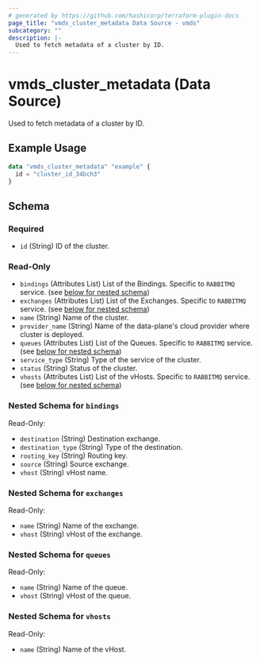 ```yaml
---
# generated by https://github.com/hashicorp/terraform-plugin-docs
page_title: "vmds_cluster_metadata Data Source - vmds"
subcategory: ""
description: |-
  Used to fetch metadata of a cluster by ID.
---
```


# vmds_cluster_metadata (Data Source)

Used to fetch metadata of a cluster by ID.

## Example Usage

```terraform
data "vmds_cluster_metadata" "example" {
  id = "cluster_id_34bch3"
}
```

<!-- schema generated by tfplugindocs -->
## Schema

### Required

- `id` (String) ID of the cluster.

### Read-Only

- `bindings` (Attributes List) List of the Bindings. Specific to `RABBITMQ` service. (see [below for nested schema](#nestedatt--bindings))
- `exchanges` (Attributes List) List of the Exchanges. Specific to `RABBITMQ` service. (see [below for nested schema](#nestedatt--exchanges))
- `name` (String) Name of the cluster.
- `provider_name` (String) Name of the data-plane's cloud provider where cluster is deployed.
- `queues` (Attributes List) List of the Queues. Specific to `RABBITMQ` service. (see [below for nested schema](#nestedatt--queues))
- `service_type` (String) Type of the service of the cluster.
- `status` (String) Status of the cluster.
- `vhosts` (Attributes List) List of the vHosts. Specific to `RABBITMQ` service. (see [below for nested schema](#nestedatt--vhosts))

<a id="nestedatt--bindings"></a>
### Nested Schema for `bindings`

Read-Only:

- `destination` (String) Destination exchange.
- `destination_type` (String) Type of the destination.
- `routing_key` (String) Routing key.
- `source` (String) Source exchange.
- `vhost` (String) vHost name.


<a id="nestedatt--exchanges"></a>
### Nested Schema for `exchanges`

Read-Only:

- `name` (String) Name of the exchange.
- `vhost` (String) vHost of the exchange.


<a id="nestedatt--queues"></a>
### Nested Schema for `queues`

Read-Only:

- `name` (String) Name of the queue.
- `vhost` (String) vHost of the queue.


<a id="nestedatt--vhosts"></a>
### Nested Schema for `vhosts`

Read-Only:

- `name` (String) Name of the vHost.


